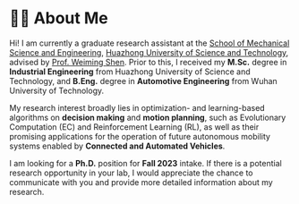 # 👨‍🎓 About Me
Hi! I am currently a graduate research assistant at the [School of Mechanical Science and Engineering](http://mse.hust.edu.cn), [Huazhong University of Science and Technology](http://english.hust.edu.cn), advised by [Prof. Weiming Shen](https://scholar.google.ca/citations?user=FuSHsx4AAAAJ&hl=en). Prior to this, I received my **M.Sc.** degree in **Industrial Engineering** from Huazhong University of Science and Technology, and **B.Eng.** degree in **Automotive Engineering** from Wuhan University of Technology.

My research interest broadly lies in optimization- and learning-based algorithms on **decision making** and **motion planning**, such as Evolutionary Computation (EC) and Reinforcement Learning (RL), as well as their promising applications for the operation of future autonomous mobility systems enabled by **Connected and Automated Vehicles**.

I am looking for a **Ph.D.** position for **Fall 2023** intake. If there is a potential research opportunity in your lab, I would appreciate the chance to communicate with you and provide more detailed information about my research.
